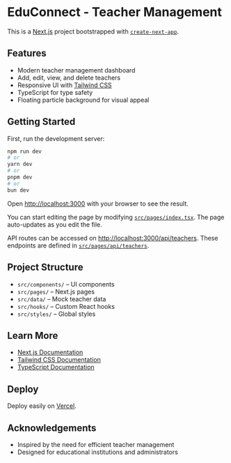 # EduConnect - Teacher Management

This is a [Next.js](https://nextjs.org) project bootstrapped with [`create-next-app`](https://nextjs.org/docs/pages/api-reference/create-next-app).

## Features

- Modern teacher management dashboard
- Add, edit, view, and delete teachers
- Responsive UI with [Tailwind CSS](https://tailwindcss.com/)
- TypeScript for type safety
- Floating particle background for visual appeal

## Getting Started

First, run the development server:

```bash
npm run dev
# or
yarn dev
# or
pnpm dev
# or
bun dev
```

Open [http://localhost:3000](http://localhost:3000) with your browser to see the result.

You can start editing the page by modifying [`src/pages/index.tsx`](src/pages/index.tsx). The page auto-updates as you edit the file.

API routes can be accessed on [http://localhost:3000/api/teachers](http://localhost:3000/api/teachers). These endpoints are defined in [`src/pages/api/teachers`](src/pages/api/teachers).

## Project Structure

- `src/components/` – UI components
- `src/pages/` – Next.js pages
- `src/data/` – Mock teacher data
- `src/hooks/` – Custom React hooks
- `src/styles/` – Global styles

## Learn More

- [Next.js Documentation](https://nextjs.org/docs)
- [Tailwind CSS Documentation](https://tailwindcss.com/docs)
- [TypeScript Documentation](https://www.typescriptlang.org/docs/)

## Deploy

Deploy easily on [Vercel](https://vercel.com/).

## Acknowledgements

- Inspired by the need for efficient teacher management
- Designed for educational institutions and administrators
